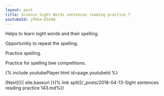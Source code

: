 ```yaml
---
layout: post
title: Science Sight Words sentences reading practice 7
youtubeId: jPkke-D3s6Q
---
```

 
 
Helps to learn sight words and their spelling.

Opportunitiy to repeat the spelling. 

Practice spelling. 
 
Practice for spelling bee competitions. 
 
{% include youtubePlayer.html id=page.youtubeId %}
 
 

[Next]({{ site.baseurl }}{% link  split2/_posts/2018-04-13-Sight sentences reading practice 143.md%})
 
